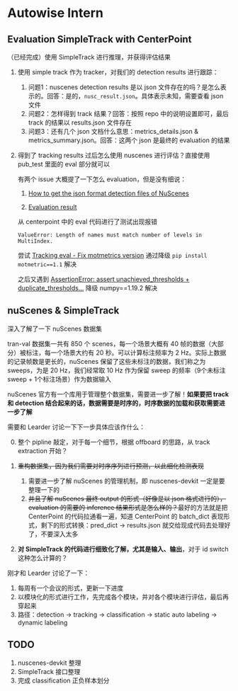 # Autowise Intern

## Evaluation SimpleTrack with CenterPoint

（已经完成）使用 SimpleTrack 进行推理，并获得评估结果

1. 使用 simple track 作为 tracker，对我们的 detection results 进行跟踪：

   1. 问题1：nuscenes detection results 是以 json 文件存在的吗？是怎么表示的。回答：是的，`nusc_result.json`。具体表示未知，需要查看 json 文件
   1. 问题2：怎样得到 track 结果？回答：按照 repo 中的说明设置即可，最后 track 的结果以 results.json 文件存在
   2. 问题3：还有几个 json 文档什么意思：metrics_details.json & metrics_summary.json。回答：这两个 json 是最终的 evaluation 的结果

2. 得到了 tracking results 过后怎么使用 nuscenes 进行评估？直接使用 pub_test 里面的 eval 部分就可以

   有两个 issue 大概提了一下怎么 evaluation，但是没有细说：

   1. [How to get the json format detection files of NuScenes](https://github.com/TuSimple/SimpleTrack/issues/9)

   2. [Evaluation result](https://github.com/TuSimple/SimpleTrack/issues/10)

   从 centerpoint 中的 eval 代码进行了测试出现报错

   ```
   ValueError: Length of names must match number of levels in MultiIndex.
   ```

   尝试 [Tracking eval - Fix motmetrics version](https://github.com/nutonomy/nuscenes-devkit/pull/300) 通过降级 `pip install motmetric==1.1` 解决

   之后又遇到 [AssertionError: assert unachieved_thresholds + duplicate_thresholds...](https://github.com/tianweiy/CenterPoint/issues/292) 降级 numpy==1.19.2 解决

## nuScenes & SimpleTrack

深入了解了一下 nuScenes 数据集

tran-val 数据集一共有 850 个 scenes，每一个场景大概有 40 帧的数据（大部分）被标注，每一个场景大约有 20 秒。可以计算标注频率为 2 Hz。实际上数据的记录帧数是更长的，nuScenes 保留了这些未标注的数据，我们称之为 sweeps，为是 20 Hz，我们经常取 10 Hz 作为保留 sweep 的频率（9个未标注 sweep + 1个标注场景）作为数据输入

nuScenes 官方有一个库用于管理整个数据集，需要进一步了解！**如果要把 track 和 detection 结合起来的话，数据需要是时序的，时序数据的加载和获取需要进一步了解**

需要和 Learder 讨论一下下一步具体应该作什么：

0. 整个 pipline 敲定，对于每一个细节，根据 offboard 的思路，从 track extraction 开始？

1. ~~重构数据集，因为我们需要对时序序列进行预测，以此细化检测表现~~
   1. 需要进一步了解 nuScenes 的管理机制，即 nuscenes-devkit 一定是要整理一下的
   2. ~~并且了解 nuScenes 最终 output 的形式（好像是以 json 格式进行的），evaluation 的需要的 inference 结果形式是怎么样的？~~最好的方法就是把 CenterPoint 的代码拉通看一遍，知道 CenterPoint 的 batch_dict 表现形式，剩下的形式转换：pred_dict -> results.json 就交给现成代码去处理好了，不要深入太多
2. **对 SimpleTrack 的代码进行细致化了解，尤其是输入、输出**，对于 id switch 这种怎么计算的？

刚才和 Learder 讨论了一下：

1. 每周有一个会议的形式，更新一下进度
1. 以模块化的形式进行工作，先完成各个模块，并对各个模块进行评估，最后再穿起来
1. 路径：detection -> tracking -> classification -> static auto labeling -> dynamic labeling

## TODO

1. nuscenes-devkit 整理
2. SimpleTrack 接口整理
3. 完成 classification 正负样本划分
